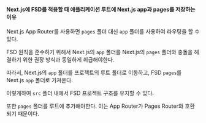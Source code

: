 #### Next.js에 FSD를 적용할 때 애플리케이션 루트에 Next.js app과 pages를 저장하는 이유

Next.js App Router를 사용하면 `pages` 폴더 대신 `app` 폴더를 사용하여 라우팅을 할 수 있다.

FSD 원칙을 준수하기 위해서 Next.js의 `app` 폴더를 Next.js의 `pages` 폴더와 충돌을 해결하기 위한 권장 방식과 동일하게 취급해야한다.

따라서, Next.js의 `app` 폴더를 프로젝트의 루트 폴더로 이동하고, FSD `pages`를 Next.js `app` 폴더로 가져온다.

이렇게하여 `src` 폴더 내에서 FSD 프로젝트 구조를 유지할 수 있다.

또한 `pages` 폴더를 루트에 추가해야한다. 이는 App Router가 Pages Router와 호환되기 때문이다.
